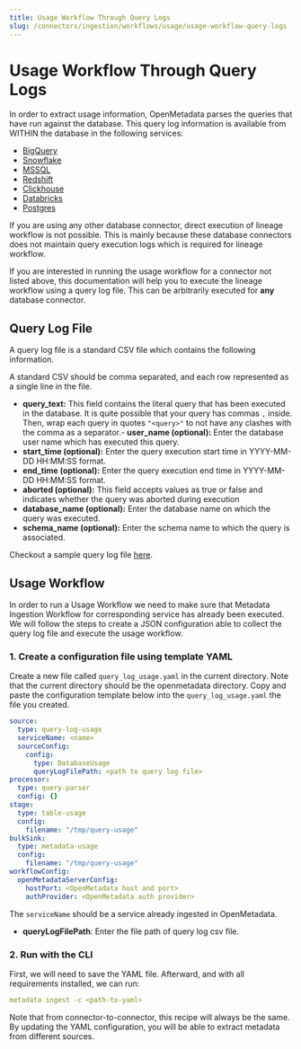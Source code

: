 ```yaml
---
title: Usage Workflow Through Query Logs
slug: /connectors/ingestion/workflows/usage/usage-workflow-query-logs
---
```


# Usage Workflow Through Query Logs

In order to extract usage information, OpenMetadata parses the queries that have run against the database. This query
log information is available from WITHIN the database in the following services:

- [BigQuery](/connectors/database/bigquery)
- [Snowflake](/connectors/database/snowflake)
- [MSSQL](/connectors/database/mssql)
- [Redshift](/connectors/database/redshift)
- [Clickhouse](/connectors/database/clickhouse)
- [Databricks](/connectors/database/databricks)
- [Postgres](/connectors/database/postgres)

If you are using any other database connector, direct execution of lineage workflow is not possible.
This is mainly because these database connectors does not maintain query execution logs which is required for lineage workflow.

If you are interested in running the usage workflow for a connector not listed above, this documentation will help
you to execute the lineage workflow using a query log file. This can be arbitrarily executed for **any** database connector.

## Query Log File

A query log file is a standard CSV file which contains the following information.

<Note>

A standard CSV should be comma separated, and each row represented as a single line in the file.

</Note>

- **query_text:** This field contains the literal query that has been executed in the database. It is quite possible
    that your query has commas `,` inside. Then, wrap each query in quotes `"<query>"` to not have any clashes
    with the comma as a separator.- **user_name (optional):** Enter the database user name which has executed this query.
- **start_time (optional):** Enter the query execution start time in YYYY-MM-DD HH:MM:SS format.
- **end_time (optional):** Enter the query execution end time in YYYY-MM-DD HH:MM:SS format.
- **aborted (optional):** This field accepts values as true or false and indicates whether the query was aborted during execution
- **database_name (optional):** Enter the database name on which the query was executed.
- **schema_name (optional):** Enter the schema name to which the query is associated.

Checkout a sample query log file [here](https://github.com/open-metadata/OpenMetadata/blob/main/ingestion/examples/sample_data/glue/query_log.csv).

## Usage Workflow
In order to run a Usage Workflow we need to make sure that Metadata Ingestion Workflow for corresponding service has already been executed. We will follow the steps to create a JSON configuration able to collect the query log file and execute the usage workflow.

### 1. Create a configuration file using template YAML

Create a new file called `query_log_usage.yaml` in the current directory. Note that the current directory should be the openmetadata directory.
Copy and paste the configuration template below into the `query_log_usage.yaml` the file you created. 

```yaml
source:
  type: query-log-usage
  serviceName: <name>
  sourceConfig:
    config:
      type: DatabaseUsage
      queryLogFilePath: <path to query log file>
processor:
  type: query-parser
  config: {}
stage:
  type: table-usage
  config:
    filename: "/tmp/query-usage"
bulkSink:
  type: metadata-usage
  config:
    filename: "/tmp/query-usage"
workflowConfig:
  openMetadataServerConfig:
    hostPort: <OpenMetadata host and port>
    authProvider: <OpenMetadata auth provider>
```

The `serviceName` should be a service already ingested in OpenMetadata.
- **queryLogFilePath**: Enter the file path of query log csv file.

### 2. Run with the CLI

First, we will need to save the YAML file. Afterward, and with all requirements installed, we can run:

```yaml
metadata ingest -c <path-to-yaml>
```

Note that from connector-to-connector, this recipe will always be the same. By updating the YAML configuration, you will be able to extract metadata from different sources.
